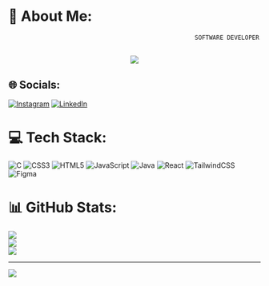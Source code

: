 # 💫 About Me:
                                                        SOFTWARE DEVELOPER
       
##
<p align="center"> <img src="https://miro.medium.com/max/1360/0*7Q3yvSIv_t0ioJ-Z.gif" /> </p>
       


## 🌐 Socials:
[![Instagram](https://img.shields.io/badge/Instagram-%23E4405F.svg?logo=Instagram&logoColor=white)](https://instagram.com/___vignesh03) [![LinkedIn](https://img.shields.io/badge/LinkedIn-%230077B5.svg?logo=linkedin&logoColor=white)](https://linkedin.com/in/vigneshwaran-b-775a27247) 

# 💻 Tech Stack:
![C](https://img.shields.io/badge/c-%2300599C.svg?style=for-the-badge&logo=c&logoColor=white) ![CSS3](https://img.shields.io/badge/css3-%231572B6.svg?style=for-the-badge&logo=css3&logoColor=white) ![HTML5](https://img.shields.io/badge/html5-%23E34F26.svg?style=for-the-badge&logo=html5&logoColor=white) ![JavaScript](https://img.shields.io/badge/javascript-%23323330.svg?style=for-the-badge&logo=javascript&logoColor=%23F7DF1E) ![Java](https://img.shields.io/badge/java-%23ED8B00.svg?style=for-the-badge&logo=java&logoColor=white) ![React](https://img.shields.io/badge/react-%2320232a.svg?style=for-the-badge&logo=react&logoColor=%2361DAFB) ![TailwindCSS](https://img.shields.io/badge/tailwindcss-%2338B2AC.svg?style=for-the-badge&logo=tailwind-css&logoColor=white) 	![Figma](https://img.shields.io/badge/figma-%23F24E1E.svg?style=for-the-badge&logo=figma&logoColor=white)


                                  



# 📊 GitHub Stats:
![](https://github-readme-stats.vercel.app/api?username=vicky0304200&theme=dark&hide_border=false&include_all_commits=false&count_private=false)<br/>
![](https://github-readme-streak-stats.herokuapp.com/?user=vicky0304200&theme=dark&hide_border=false)<br/>
![](https://github-readme-stats.vercel.app/api/top-langs/?username=vicky0304200&theme=dark&hide_border=false&include_all_commits=false&count_private=false&layout=compact)

---
[![](https://visitcount.itsvg.in/api?id=vicky0304200&icon=0&color=0)](https://visitcount.itsvg.in)

<!-- Proudly created with GPRM ( https://gprm.itsvg.in ) -->
